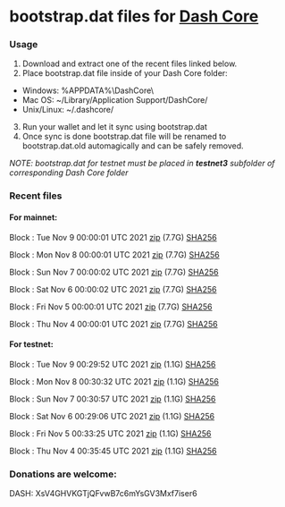 # bootstrap.dat files for [Dash Core](https://github.com/dashpay/dash)

### Usage

1. Download and extract one of the recent files linked below.
2. Place bootstrap.dat file inside of your Dash Core folder:
 - Windows: %APPDATA%\DashCore\
 - Mac OS: ~/Library/Application Support/DashCore/
 - Unix/Linux: ~/.dashcore/
3. Run your wallet and let it sync using bootstrap.dat
4. Once sync is done bootstrap.dat file will be renamed to bootstrap.dat.old automagically and can be safely removed.

_NOTE: bootstrap.dat for testnet must be placed in **testnet3** subfolder of corresponding Dash Core folder_

### Recent files

#### For mainnet:

Block [](https://insight.dash.org/insight/block/): Tue Nov  9 00:00:01 UTC 2021 [zip](https://dash-bootstrap.ams3.digitaloceanspaces.com/mainnet/2021-11-09/bootstrap.dat.zip) (7.7G) [SHA256](https://dash-bootstrap.ams3.digitaloceanspaces.com/mainnet/2021-11-09/sha256.txt)

Block [](https://insight.dash.org/insight/block/): Mon Nov  8 00:00:01 UTC 2021 [zip](https://dash-bootstrap.ams3.digitaloceanspaces.com/mainnet/2021-11-08/bootstrap.dat.zip) (7.7G) [SHA256](https://dash-bootstrap.ams3.digitaloceanspaces.com/mainnet/2021-11-08/sha256.txt)

Block [](https://insight.dash.org/insight/block/): Sun Nov  7 00:00:02 UTC 2021 [zip](https://dash-bootstrap.ams3.digitaloceanspaces.com/mainnet/2021-11-07/bootstrap.dat.zip) (7.7G) [SHA256](https://dash-bootstrap.ams3.digitaloceanspaces.com/mainnet/2021-11-07/sha256.txt)

Block [](https://insight.dash.org/insight/block/): Sat Nov  6 00:00:02 UTC 2021 [zip](https://dash-bootstrap.ams3.digitaloceanspaces.com/mainnet/2021-11-06/bootstrap.dat.zip) (7.7G) [SHA256](https://dash-bootstrap.ams3.digitaloceanspaces.com/mainnet/2021-11-06/sha256.txt)

Block [](https://insight.dash.org/insight/block/): Fri Nov  5 00:00:01 UTC 2021 [zip](https://dash-bootstrap.ams3.digitaloceanspaces.com/mainnet/2021-11-05/bootstrap.dat.zip) (7.7G) [SHA256](https://dash-bootstrap.ams3.digitaloceanspaces.com/mainnet/2021-11-05/sha256.txt)

Block [](https://insight.dash.org/insight/block/): Thu Nov  4 00:00:01 UTC 2021 [zip](https://dash-bootstrap.ams3.digitaloceanspaces.com/mainnet/2021-11-04/bootstrap.dat.zip) (7.7G) [SHA256](https://dash-bootstrap.ams3.digitaloceanspaces.com/mainnet/2021-11-04/sha256.txt)


#### For testnet:

Block [](https://testnet-insight.dashevo.org/insight/block/): Tue Nov  9 00:29:52 UTC 2021 [zip](https://dash-bootstrap.ams3.digitaloceanspaces.com/testnet/2021-11-09/bootstrap.dat.zip) (1.1G) [SHA256](https://dash-bootstrap.ams3.digitaloceanspaces.com/testnet/2021-11-09/sha256.txt)

Block [](https://testnet-insight.dashevo.org/insight/block/): Mon Nov  8 00:30:32 UTC 2021 [zip](https://dash-bootstrap.ams3.digitaloceanspaces.com/testnet/2021-11-08/bootstrap.dat.zip) (1.1G) [SHA256](https://dash-bootstrap.ams3.digitaloceanspaces.com/testnet/2021-11-08/sha256.txt)

Block [](https://testnet-insight.dashevo.org/insight/block/): Sun Nov  7 00:30:57 UTC 2021 [zip](https://dash-bootstrap.ams3.digitaloceanspaces.com/testnet/2021-11-07/bootstrap.dat.zip) (1.1G) [SHA256](https://dash-bootstrap.ams3.digitaloceanspaces.com/testnet/2021-11-07/sha256.txt)

Block [](https://testnet-insight.dashevo.org/insight/block/): Sat Nov  6 00:29:06 UTC 2021 [zip](https://dash-bootstrap.ams3.digitaloceanspaces.com/testnet/2021-11-06/bootstrap.dat.zip) (1.1G) [SHA256](https://dash-bootstrap.ams3.digitaloceanspaces.com/testnet/2021-11-06/sha256.txt)

Block [](https://testnet-insight.dashevo.org/insight/block/): Fri Nov  5 00:33:25 UTC 2021 [zip](https://dash-bootstrap.ams3.digitaloceanspaces.com/testnet/2021-11-05/bootstrap.dat.zip) (1.1G) [SHA256](https://dash-bootstrap.ams3.digitaloceanspaces.com/testnet/2021-11-05/sha256.txt)

Block [](https://testnet-insight.dashevo.org/insight/block/): Thu Nov  4 00:35:45 UTC 2021 [zip](https://dash-bootstrap.ams3.digitaloceanspaces.com/testnet/2021-11-04/bootstrap.dat.zip) (1.1G) [SHA256](https://dash-bootstrap.ams3.digitaloceanspaces.com/testnet/2021-11-04/sha256.txt)


### Donations are welcome:

DASH: XsV4GHVKGTjQFvwB7c6mYsGV3Mxf7iser6
